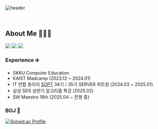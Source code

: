 ![header](https://capsule-render.vercel.app/api?type=venom&animation=fadeIn&color=timeGradient&height=200&text=Welcome%20to%20My%20Github%20👋&fontSize=45&fontColor=black)  

<br>

## About Me 👩🏻‍💻
<a href="https://www.linkedin.com/in/kgy1008/"><img src="https://img.shields.io/badge/LinkedIn-0A66C2?style=flat&logo=inspire&logoColor=white"/></a>
<a href="https://www.instagram.com/k.__.gyeon/"><img src="https://img.shields.io/badge/Instagram-dd2a7b?style=flat&logo=Instagram&logoColor=white"/></a>
<a href="https://wing1008.tistory.com/"><img src="https://img.shields.io/badge/tistory-EC6653?style=flat&logo=tistory&logoColor=white"/></a>

### Experience ✈️
- SKKU Computer Education
- KAIST Madcamp  (2023.12 ~ 2024.01)
- IT 연합 동아리 [SOPT](https://www.sopt.org/) 34기 / 35기 SERVER 파트원 (2024.03 ~ 2025.01)
- 삼성 SDS 상반기 알고리즘 특강 (2025.02)
- SW Maestro 16th (2025.04 ~ 진행 중)

### BOJ 🏹
[![Solved.ac Profile](http://mazassumnida.wtf/api/v2/generate_badge?boj=komguma20)](https://solved.ac/komguma20/)


